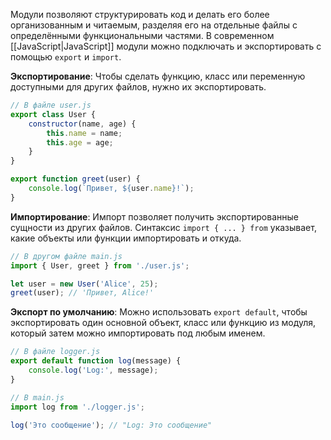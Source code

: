 Модули позволяют структурировать код и делать его более организованным и читаемым, разделяя его на отдельные файлы с определёнными функциональными частями. В современном [[JavaScript|JavaScript]] модули можно подключать и экспортировать с помощью `export` и `import`.

**Экспортирование**: Чтобы сделать функцию, класс или переменную доступными для других файлов, нужно их экспортировать.

```JavaScript
// В файле user.js
export class User {
    constructor(name, age) {
        this.name = name;
        this.age = age;
    }
}

export function greet(user) {
    console.log(`Привет, ${user.name}!`);
}
```

**Импортирование**: Импорт позволяет получить экспортированные сущности из других файлов. Синтаксис `import { ... } from` указывает, какие объекты или функции импортировать и откуда.

```JavaScript
// В другом файле main.js
import { User, greet } from './user.js';

let user = new User('Alice', 25);
greet(user); // 'Привет, Alice!'
```

**Экспорт по умолчанию**: Можно использовать `export default`, чтобы экспортировать один основной объект, класс или функцию из модуля, который затем можно импортировать под любым именем.

```JavaScript
// В файле logger.js
export default function log(message) {
    console.log('Log:', message);
}
```

```JavaScript
// В main.js
import log from './logger.js';

log('Это сообщение'); // "Log: Это сообщение"
```